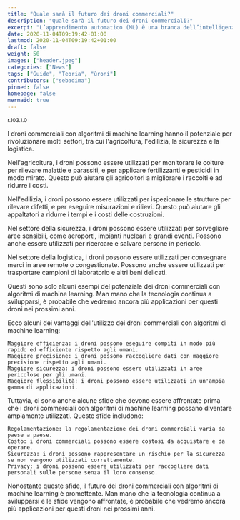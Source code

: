 ```yaml
---
title: "Quale sarà il futuro dei droni commerciali?"
description: "Quale sarà il futuro dei droni commerciali?"
excerpt: "L’apprendimento automatico (ML) è una branca dell’intelligenza artificiale (AI) che consente ai computer di imparare senza essere esplicitamente programmati. Ciò significa che i robot possono imparare a svolgere compiti in modo indipendente..."
date: 2020-11-04T09:19:42+01:00
lastmod: 2020-11-04T09:19:42+01:00
draft: false
weight: 50
images: ["header.jpeg"]
categories: ["News"]
tags: ["Guide", "Teoria", "ùroni"]
contributors: ["sebadima"]
pinned: false
homepage: false
mermaid: true
---
```

<p style="font-size: 12px">r.103.1.0</p>



I droni commerciali con algoritmi di machine learning hanno il potenziale per rivoluzionare molti settori, tra cui l'agricoltura, l'edilizia, la sicurezza e la logistica.

Nell'agricoltura, i droni possono essere utilizzati per monitorare le colture per rilevare malattie e parassiti, e per applicare fertilizzanti e pesticidi in modo mirato. Questo può aiutare gli agricoltori a migliorare i raccolti e ad ridurre i costi.

Nell'edilizia, i droni possono essere utilizzati per ispezionare le strutture per rilevare difetti, e per eseguire misurazioni e rilievi. Questo può aiutare gli appaltatori a ridurre i tempi e i costi delle costruzioni.

Nel settore della sicurezza, i droni possono essere utilizzati per sorvegliare aree sensibili, come aeroporti, impianti nucleari e grandi eventi. Possono anche essere utilizzati per ricercare e salvare persone in pericolo.

Nel settore della logistica, i droni possono essere utilizzati per consegnare merci in aree remote o congestionate. Possono anche essere utilizzati per trasportare campioni di laboratorio e altri beni delicati.

Questi sono solo alcuni esempi del potenziale dei droni commerciali con algoritmi di machine learning. Man mano che la tecnologia continua a svilupparsi, è probabile che vedremo ancora più applicazioni per questi droni nei prossimi anni.

Ecco alcuni dei vantaggi dell'utilizzo dei droni commerciali con algoritmi di machine learning:

    Maggiore efficienza: i droni possono eseguire compiti in modo più rapido ed efficiente rispetto agli umani.
    Maggiore precisione: i droni possono raccogliere dati con maggiore precisione rispetto agli umani.
    Maggiore sicurezza: i droni possono essere utilizzati in aree pericolose per gli umani.
    Maggiore flessibilità: i droni possono essere utilizzati in un'ampia gamma di applicazioni.

Tuttavia, ci sono anche alcune sfide che devono essere affrontate prima che i droni commerciali con algoritmi di machine learning possano diventare ampiamente utilizzati. Queste sfide includono:

    Regolamentazione: la regolamentazione dei droni commerciali varia da paese a paese.
    Costo: i droni commerciali possono essere costosi da acquistare e da operare.
    Sicurezza: i droni possono rappresentare un rischio per la sicurezza se non vengono utilizzati correttamente.
    Privacy: i droni possono essere utilizzati per raccogliere dati personali sulle persone senza il loro consenso.

Nonostante queste sfide, il futuro dei droni commerciali con algoritmi di machine learning è promettente. Man mano che la tecnologia continua a svilupparsi e le sfide vengono affrontate, è probabile che vedremo ancora più applicazioni per questi droni nei prossimi anni.
